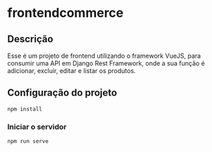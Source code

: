 # frontendcommerce

## Descrição
Esse é um projeto de frontend utilizando o framework VueJS, para consumir uma API em Django Rest Framework, onde a sua função é adicionar, excluir, editar e listar os produtos.


## Configuração do projeto
```
npm install
```

### Iniciar o servidor
```
npm run serve
```
